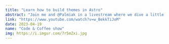 ```yaml
---
title: "Learn how to build themes in Astro"
abstract: "Join me and @Palmiak in a livestream where we dive a little deeper into building themes for Astro."
link: "https://www.youtube.com/watch?v=w_BekkTiJoM"
date: 2023-04-19
name: "Code & Coffee show"
img: https://i.imgur.com/7r5mZxi.jpg
---
```

